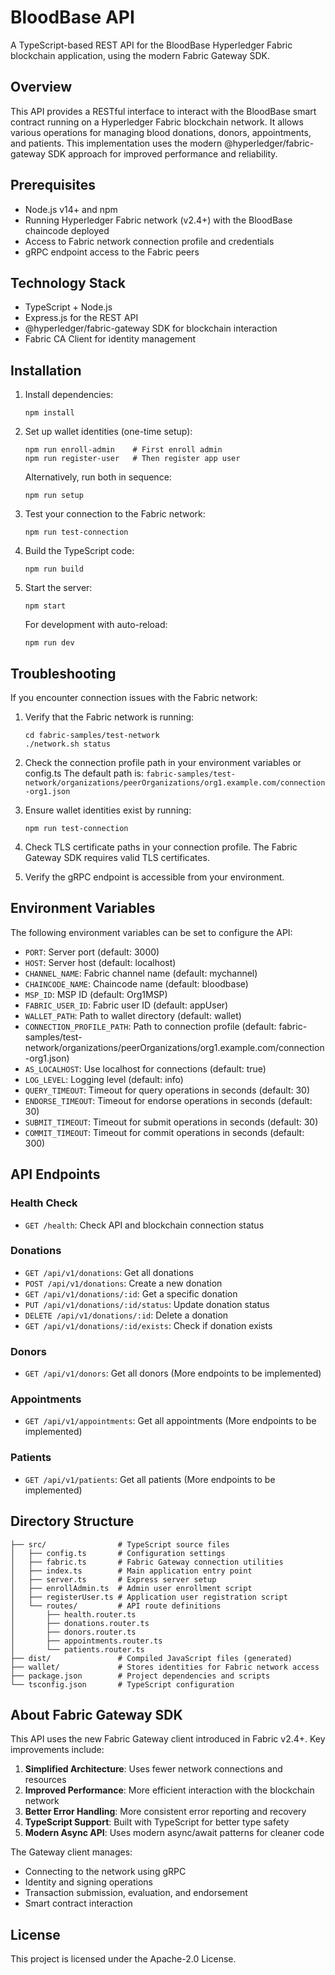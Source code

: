# BloodBase API

A TypeScript-based REST API for the BloodBase Hyperledger Fabric blockchain application, using the modern Fabric Gateway SDK.

## Overview

This API provides a RESTful interface to interact with the BloodBase smart contract running on a Hyperledger Fabric blockchain network. It allows various operations for managing blood donations, donors, appointments, and patients. This implementation uses the modern @hyperledger/fabric-gateway SDK approach for improved performance and reliability.

## Prerequisites

- Node.js v14+ and npm
- Running Hyperledger Fabric network (v2.4+) with the BloodBase chaincode deployed
- Access to Fabric network connection profile and credentials
- gRPC endpoint access to the Fabric peers

## Technology Stack

- TypeScript + Node.js
- Express.js for the REST API
- @hyperledger/fabric-gateway SDK for blockchain interaction
- Fabric CA Client for identity management

## Installation

1. Install dependencies:
   ```
   npm install
   ```

2. Set up wallet identities (one-time setup):
   ```
   npm run enroll-admin    # First enroll admin
   npm run register-user   # Then register app user
   ```
   Alternatively, run both in sequence:
   ```
   npm run setup
   ```

3. Test your connection to the Fabric network:
   ```
   npm run test-connection
   ```

4. Build the TypeScript code:
   ```
   npm run build
   ```

5. Start the server:
   ```
   npm start
   ```

   For development with auto-reload:
   ```
   npm run dev
   ```

## Troubleshooting

If you encounter connection issues with the Fabric network:

1. Verify that the Fabric network is running:
   ```
   cd fabric-samples/test-network
   ./network.sh status
   ```

2. Check the connection profile path in your environment variables or config.ts
   The default path is: `fabric-samples/test-network/organizations/peerOrganizations/org1.example.com/connection-org1.json`

3. Ensure wallet identities exist by running:
   ```
   npm run test-connection
   ```

4. Check TLS certificate paths in your connection profile. The Fabric Gateway SDK requires valid TLS certificates.

5. Verify the gRPC endpoint is accessible from your environment.

## Environment Variables

The following environment variables can be set to configure the API:

- `PORT`: Server port (default: 3000)
- `HOST`: Server host (default: localhost)
- `CHANNEL_NAME`: Fabric channel name (default: mychannel)
- `CHAINCODE_NAME`: Chaincode name (default: bloodbase)
- `MSP_ID`: MSP ID (default: Org1MSP)
- `FABRIC_USER_ID`: Fabric user ID (default: appUser)
- `WALLET_PATH`: Path to wallet directory (default: wallet)
- `CONNECTION_PROFILE_PATH`: Path to connection profile (default: fabric-samples/test-network/organizations/peerOrganizations/org1.example.com/connection-org1.json)
- `AS_LOCALHOST`: Use localhost for connections (default: true)
- `LOG_LEVEL`: Logging level (default: info)
- `QUERY_TIMEOUT`: Timeout for query operations in seconds (default: 30)
- `ENDORSE_TIMEOUT`: Timeout for endorse operations in seconds (default: 30)
- `SUBMIT_TIMEOUT`: Timeout for submit operations in seconds (default: 30)
- `COMMIT_TIMEOUT`: Timeout for commit operations in seconds (default: 300)

## API Endpoints

### Health Check
- `GET /health`: Check API and blockchain connection status

### Donations
- `GET /api/v1/donations`: Get all donations
- `POST /api/v1/donations`: Create a new donation
- `GET /api/v1/donations/:id`: Get a specific donation
- `PUT /api/v1/donations/:id/status`: Update donation status
- `DELETE /api/v1/donations/:id`: Delete a donation
- `GET /api/v1/donations/:id/exists`: Check if donation exists

### Donors
- `GET /api/v1/donors`: Get all donors
(More endpoints to be implemented)

### Appointments
- `GET /api/v1/appointments`: Get all appointments
(More endpoints to be implemented)

### Patients
- `GET /api/v1/patients`: Get all patients
(More endpoints to be implemented)

## Directory Structure

```
├── src/                # TypeScript source files
│   ├── config.ts       # Configuration settings
│   ├── fabric.ts       # Fabric Gateway connection utilities
│   ├── index.ts        # Main application entry point
│   ├── server.ts       # Express server setup
│   ├── enrollAdmin.ts  # Admin user enrollment script
│   ├── registerUser.ts # Application user registration script
│   └── routes/         # API route definitions
│       ├── health.router.ts
│       ├── donations.router.ts
│       ├── donors.router.ts
│       ├── appointments.router.ts
│       └── patients.router.ts
├── dist/               # Compiled JavaScript files (generated)
├── wallet/             # Stores identities for Fabric network access
├── package.json        # Project dependencies and scripts
└── tsconfig.json       # TypeScript configuration
```

## About Fabric Gateway SDK

This API uses the new Fabric Gateway client introduced in Fabric v2.4+. Key improvements include:

1. **Simplified Architecture**: Uses fewer network connections and resources
2. **Improved Performance**: More efficient interaction with the blockchain network
3. **Better Error Handling**: More consistent error reporting and recovery
4. **TypeScript Support**: Built with TypeScript for better type safety
5. **Modern Async API**: Uses modern async/await patterns for cleaner code

The Gateway client manages:
- Connecting to the network using gRPC
- Identity and signing operations
- Transaction submission, evaluation, and endorsement
- Smart contract interaction

## License

This project is licensed under the Apache-2.0 License. 